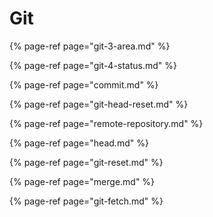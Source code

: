 # Git

{% page-ref page="git-3-area.md" %}

{% page-ref page="git-4-status.md" %}

{% page-ref page="commit.md" %}

{% page-ref page="git-head-reset.md" %}

{% page-ref page="remote-repository.md" %}

{% page-ref page="head.md" %}

{% page-ref page="git-reset.md" %}

{% page-ref page="merge.md" %}

{% page-ref page="git-fetch.md" %}



